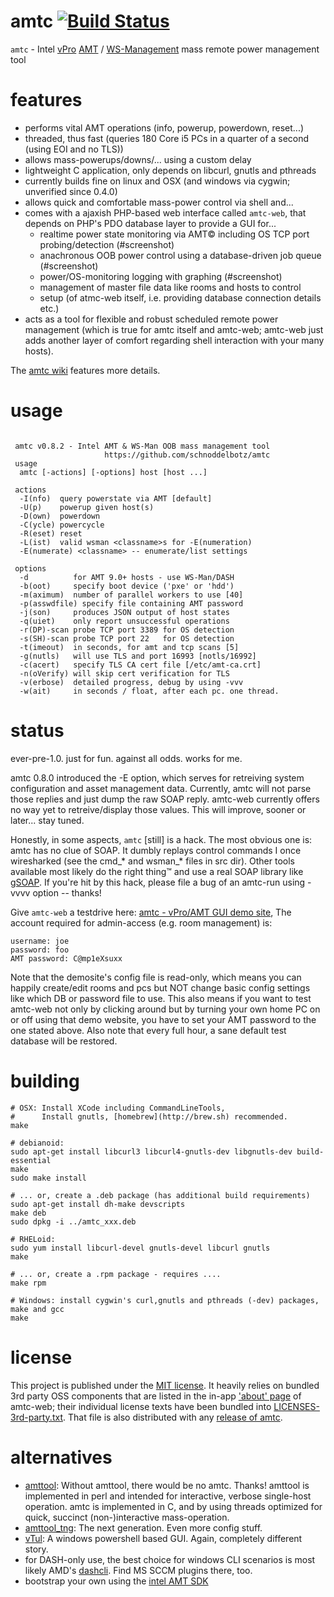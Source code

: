 amtc [![Build Status](https://travis-ci.org/schnoddelbotz/amtc.svg?branch=master)](https://travis-ci.org/schnoddelbotz/amtc)
================================

`amtc` - Intel [vPro](http://de.wikipedia.org/wiki/Intel_vPro) [AMT](http://en.wikipedia.org/wiki/Intel_Active_Management_Technology) / [WS-Management](http://en.wikipedia.org/wiki/WS-Management) mass remote power management tool

features
========

* performs vital AMT operations (info, powerup, powerdown, reset...)
* threaded, thus fast (queries 180 Core i5 PCs in a quarter of a second (using EOI and no TLS))
* allows mass-powerups/downs/... using a custom delay
* lightweight C application, only depends on libcurl, gnutls and pthreads
* currently builds fine on linux and OSX (and windows via cygwin; unverified since 0.4.0)
* allows quick and comfortable mass-power control via shell and...
* comes with a ajaxish PHP-based web interface called `amtc-web`,
  that depends on PHP's PDO database layer to provide a GUI for...
  * realtime power state monitoring via AMT© including OS TCP port probing/detection (#screenshot)
  * anachronous OOB power control using a database-driven job queue (#screenshot)
  * power/OS-monitoring logging with graphing (#screenshot)
  * management of master file data like rooms and hosts to control
  * setup (of atmc-web itself, i.e. providing database connection details etc.)
* acts as a tool for flexible and robust scheduled remote power management (which is true for amtc itself and amtc-web; amtc-web just adds another layer of comfort regarding shell interaction with your many hosts).

The [amtc wiki](https://github.com/schnoddelbotz/amtc/wiki) features more details.


usage
=====

```

 amtc v0.8.2 - Intel AMT & WS-Man OOB mass management tool
                     https://github.com/schnoddelbotz/amtc
 usage
  amtc [-actions] [-options] host [host ...]

 actions
  -I(nfo)  query powerstate via AMT [default]
  -U(p)    powerup given host(s)
  -D(own)  powerdown
  -C(ycle) powercycle
  -R(eset) reset
  -L(ist)  valid wsman <classname>s for -E(numeration)
  -E(numerate) <classname> -- enumerate/list settings

 options
  -d          for AMT 9.0+ hosts - use WS-Man/DASH
  -b(oot)     specify boot device ('pxe' or 'hdd')
  -m(aximum)  number of parallel workers to use [40]
  -p(asswdfile) specify file containing AMT password
  -j(son)     produces JSON output of host states
  -q(uiet)    only report unsuccessful operations
  -r(DP)-scan probe TCP port 3389 for OS detection
  -s(SH)-scan probe TCP port 22   for OS detection
  -t(imeout)  in seconds, for amt and tcp scans [5]
  -g(nutls)   will use TLS and port 16993 [notls/16992]
  -c(acert)   specify TLS CA cert file [/etc/amt-ca.crt]
  -n(oVerify) will skip cert verification for TLS
  -v(erbose)  detailed progress, debug by using -vvv
  -w(ait)     in seconds / float, after each pc. one thread.

```

status
======
ever-pre-1.0. just for fun. against all odds. works for me.

amtc 0.8.0 introduced the -E option, which serves for retreiving system
configuration and asset management data. Currently, amtc will not parse
those replies and just dump the raw SOAP reply. amtc-web currently
offers no way yet to retreive/display those values. This will improve,
sooner or later... stay tuned.

Honestly, in some aspects, `amtc` [still] is a hack. The most obvious
one is: amtc has no clue of SOAP. It dumbly replays control commands
I once wiresharked (see the cmd_* and wsman_* files in src dir).
Other tools available most likely do the right thing™ and use
a real SOAP library like [gSOAP](http://www.cs.fsu.edu/~engelen/soap.html).
If you're hit by this hack, please file a bug of an amtc-run
using -vvvv option -- thanks!

Give `amtc-web` a testdrive here:
<a href="http://jan.hacker.ch/projects/amtc/demo">amtc - vPro/AMT GUI demo site</a>,
The account required for admin-access (e.g. room management) is:
```
username: joe
password: foo
AMT password: C@mp1eXsuxx
```
Note that the demosite's config file is read-only, which means you can
happily create/edit rooms and pcs but NOT change basic config settings
like which DB or password file to use. This also means if you want to
test amtc-web not only by clicking around but by turning your own home
PC on or off using that demo website, you have to set your AMT password 
to the one stated above. Also note that every full hour, a sane default 
test database will be restored.


building
========
```
# OSX: Install XCode including CommandLineTools,
#      Install gnutls, [homebrew](http://brew.sh) recommended.
make

# debianoid: 
sudo apt-get install libcurl3 libcurl4-gnutls-dev libgnutls-dev build-essential
make
sudo make install

# ... or, create a .deb package (has additional build requirements)
sudo apt-get install dh-make devscripts
make deb
sudo dpkg -i ../amtc_xxx.deb

# RHELoid: 
sudo yum install libcurl-devel gnutls-devel libcurl gnutls
make

# ... or, create a .rpm package - requires ....
make rpm

# Windows: install cygwin's curl,gnutls and pthreads (-dev) packages, make and gcc
make
```

license
=======
This project is published under the [MIT license](../master/LICENSE.txt).
It heavily relies on bundled 3rd party OSS components that are listed in the
in-app ['about' page](../master/amtc-web2/pages/about.md) of amtc-web;
their individual license texts have been bundled into 
[LICENSES-3rd-party.txt](../master/amtc-web2/LICENSES-3rd-Party.txt). That file is also
distributed with any [release of amtc](https://github.com/schnoddelbotz/amtc/releases).

alternatives
============
- [amttool](http://www.kraxel.org/cgit/amtterm/tree/amttool):
  Without amttool, there would be no amtc. Thanks! 
  amttool is implemented in perl and intended for interactive, verbose single-host operation.
  amtc is implemented in C, and by using threads optimized for quick, succinct (non-)interactive mass-operation.
- [amttool_tng](http://sourceforge.net/projects/amttool-tng):
  The next generation. Even more config stuff.
- [vTul](https://github.com/Tulpep/vTul):
  A windows powershell based GUI. Again, completely different story.
- for DASH-only use, the best choice for windows CLI scenarios is most likely AMD's [dashcli](http://developer.amd.com/tools-and-sdks/cpu-development/client-management-tools-for-dmtf-dash/). Find MS SCCM plugins there, too.
- bootstrap your own using the [intel AMT SDK](http://software.intel.com/sites/manageability/AMT_Implementation_and_Reference_Guide)

